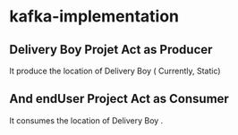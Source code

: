 # kafka-implementation

## Delivery Boy Projet Act as Producer
  It produce the location of Delivery Boy ( Currently, Static)  
## And endUser Project Act as Consumer 
  It consumes the location of Delivery Boy .



